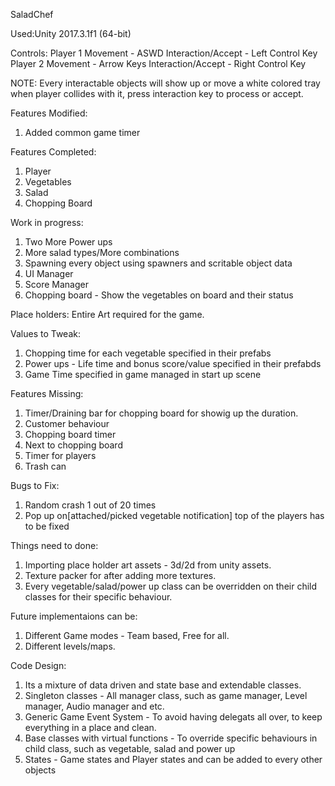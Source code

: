 SaladChef

Used:Unity 2017.3.1f1 (64-bit)

Controls:
Player 1
Movement - ASWD
Interaction/Accept - Left Control Key
Player 2
Movement - Arrow Keys
Interaction/Accept - Right Control Key

NOTE:
Every interactable objects will show up or move a white colored tray when player collides with it, press interaction key to process or accept.

Features Modified:
1. Added common game timer

Features Completed:
1. Player
2. Vegetables
3. Salad
4. Chopping Board

Work in progress:
1. Two More Power ups
2. More salad types/More combinations
3. Spawning every object using spawners and scritable object data
4. UI Manager
5. Score Manager
6. Chopping board - Show the vegetables on board and their status

Place holders:
Entire Art required for the game.

Values to Tweak:
1. Chopping time for each vegetable specified in their prefabs
2. Power ups - Life time and bonus score/value specified in their prefabds
3. Game Time specified in game managed in start up scene

Features Missing:
1. Timer/Draining bar for chopping board for showig up the duration.
2. Customer behaviour
3. Chopping board timer
4. Next to chopping board
5. Timer for players
6. Trash can

Bugs to Fix:
1. Random crash 1 out of 20 times
2. Pop up on[attached/picked vegetable notification] top of the players has to be fixed

Things need to done:
1. Importing place holder art assets - 3d/2d from unity assets.
2. Texture packer for after adding more textures. 
3. Every vegetable/salad/power up class can be overridden on their child classes for their specific behaviour.

Future implementaions can be:
1. Different Game modes - Team based, Free for all.
2. Different levels/maps.

Code Design:
1. Its a mixture of data driven and state base and extendable classes.
2. Singleton classes - All manager class, such as game manager, Level manager, Audio manager and etc.
3. Generic Game Event System - To avoid having delegats all over, to keep everything in a place and clean.
4. Base classes with virtual functions - To override specific behaviours in child class, such as vegetable, salad and power up
5. States - Game states and Player states and can be added to every other objects

